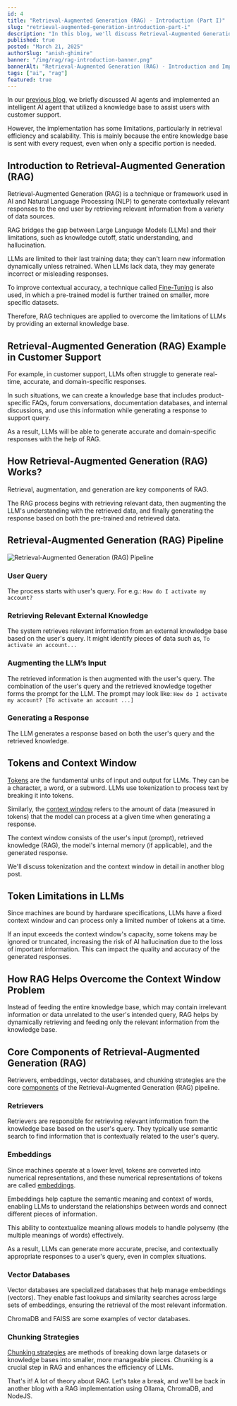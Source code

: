 ```yaml
---
id: 4
title: "Retrieval-Augmented Generation (RAG) - Introduction (Part I)"
slug: "retrieval-augmented-generation-introduction-part-i"
description: "In this blog, we'll discuss Retrieval-Augmented Generation (RAG), including examples, how it works, its pipelines, tokens and context window, and its core components."
published: true
posted: "March 21, 2025"
authorSlug: "anish-ghimire"
banner: "/img/rag/rag-introduction-banner.png"
bannerAlt: "Retrieval-Augmented Generation (RAG) - Introduction and Implementation Banner"
tags: ["ai", "rag"]
featured: true
---
```


In our [previous blog](https://sarvalekh.com/blog/ai-agents-introduction-and-implementation), we briefly discussed AI agents and implemented an intelligent AI agent that utilized a knowledge base to assist users with customer support.

However, the implementation has some limitations, particularly in retrieval efficiency and scalability. This is mainly because the entire knowledge base is sent with every request, even when only a specific portion is needed.

## Introduction to Retrieval-Augmented Generation (RAG)

Retrieval-Augmented Generation (RAG) is a technique or framework used in AI and Natural Language Processing (NLP) to generate contextually relevant responses to the end user by retrieving relevant information from a variety of data sources.

RAG bridges the gap between Large Language Models (LLMs) and their limitations, such as knowledge cutoff, static understanding, and hallucination.

LLMs are limited to their last training data; they can't learn new information dynamically unless retrained. When LLMs lack data, they may generate incorrect or misleading responses.

To improve contextual accuracy, a technique called [Fine-Tuning](https://platform.openai.com/docs/guides/fine-tuning) is also used, in which a pre-trained model is further trained on smaller, more specific datasets.

Therefore, RAG techniques are applied to overcome the limitations of LLMs by providing an external knowledge base.

## Retrieval-Augmented Generation (RAG) Example in Customer Support

For example, in customer support, LLMs often struggle to generate real-time, accurate, and domain-specific responses.

In such situations, we can create a knowledge base that includes product-specific FAQs, forum conversations, documentation databases, and internal discussions, and use this information while generating a response to support query.

As a result, LLMs will be able to generate accurate and domain-specific responses with the help of RAG.

## How Retrieval-Augmented Generation (RAG) Works?

Retrieval, augmentation, and generation are key components of RAG.

The RAG process begins with retrieving relevant data, then augmenting the LLM's understanding with the retrieved data, and finally generating the response based on both the pre-trained and retrieved data.

## Retrieval-Augmented Generation (RAG) Pipeline

![Retrieval-Augmented Generation (RAG) Pipeline](/img/rag/rag-pipeline.png)

### User Query

The process starts with user's query. For e.g.: `How do I activate my account?`

### Retrieving Relevant External Knowledge

The system retrieves relevant information from an external knowledge base based on the user's query. It might identify pieces of data such as, `To activate an account...`

### Augmenting the LLM’s Input

The retrieved information is then augmented with the user's query. The combination of the user's query and the retrieved knowledge together forms the prompt for the LLM. The prompt may look like: `How do I activate my account? [To activate an account ...]`

### Generating a Response

The LLM generates a response based on both the user's query and the retrieved knowledge.

## Tokens and Context Window

[Tokens](https://learn.microsoft.com/en-us/dotnet/ai/conceptual/understanding-tokens) are the fundamental units of input and output for LLMs. They can be a character, a word, or a subword.
LLMs use tokenization to process text by breaking it into tokens.

Similarly, the [context window](https://swimm.io/learn/large-language-models/llm-context-windows-basics-examples-and-prompting-best-practices) refers to the amount of data (measured in tokens) that the model can process at a given time when generating a response.

The context window consists of the user's input (prompt), retrieved knowledge (RAG), the model's internal memory (if applicable), and the generated response.

We'll discuss tokenization and the context window in detail in another blog post.

## Token Limitations in LLMs

Since machines are bound by hardware specifications, LLMs have a fixed context window and can process only a limited number of tokens at a time.

If an input exceeds the context window's capacity, some tokens may be ignored or truncated, increasing the risk of AI hallucination due to the loss of important information. This can impact the quality and accuracy of the generated responses.

## How RAG Helps Overcome the Context Window Problem

Instead of feeding the entire knowledge base, which may contain irrelevant information or data unrelated to the user's intended query, RAG helps by dynamically retrieving and feeding only the relevant information from the knowledge base.

## Core Components of Retrieval-Augmented Generation (RAG)

Retrievers, embeddings, vector databases, and chunking strategies are the core [components](https://www.rearc.io/blog/components-of-rag-chatbot) of the Retrieval-Augmented Generation (RAG) pipeline.

### Retrievers

Retrievers are responsible for retrieving relevant information from the knowledge base based on the user's query. They typically use semantic search to find information that is contextually related to the user's query.

### Embeddings

Since machines operate at a lower level, tokens are converted into numerical representations, and these numerical representations of tokens are called [embeddings](https://www.cloudflare.com/en-gb/learning/ai/what-are-embeddings/).

Embeddings help capture the semantic meaning and context of words, enabling LLMs to understand the relationships between words and connect different pieces of information.

This ability to contextualize meaning allows models to handle polysemy (the multiple meanings of words) effectively.

As a result, LLMs can generate more accurate, precise, and contextually appropriate responses to a user's query, even in complex situations.

### Vector Databases

Vector databases are specialized databases that help manage embeddings (vectors). They enable fast lookups and similarity searches across large sets of embeddings, ensuring the retrieval of the most relevant information.

ChromaDB and FAISS are some examples of vector databases.

### Chunking Strategies

[Chunking strategies](https://www.pinecone.io/learn/chunking-strategies/) are methods of breaking down large datasets or knowledge bases into smaller, more manageable pieces. Chunking is a crucial step in RAG and enhances the efficiency of LLMs.

That's it! A lot of theory about RAG. Let's take a break, and we'll be back in another blog with a RAG implementation using Ollama, ChromaDB, and NodeJS.
